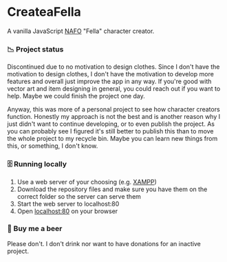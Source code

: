 # CreateaFella
A vanilla JavaScript [NAFO](https://en.wikipedia.org/wiki/NAFO_(group)) "Fella" character creator.

### 📉 Project status

Discontinued due to no motivation to design clothes. Since I don't have the motivation to design clothes, I don't have the motivation to develop more features and overall just improve the app in any way. If you're good with vector art and item designing in general, you could reach out if you want to help. Maybe we could finish the project one day. 

Anyway, this was more of a personal project to see how character creators function. Honestly my approach is not the best and is another reason why I just didn't want to continue developing, or to even publish the project. As you can probably see I figured it's still better to publish this than to move the whole project to my recycle bin. Maybe you can learn new things from this, or something, I don't know.

### 🗄️ Running locally

1. Use a web server of your choosing (e.g. [XAMPP](https://www.apachefriends.org/download.html))
2. Download the repository files and make sure you have them on the correct folder so the server can serve them
3. Start the web server to localhost:80
4. Open [localhost:80](http://localhost:80) on your browser

### 🍺 Buy me a beer

Please don't. I don't drink nor want to have donations for an inactive project.
